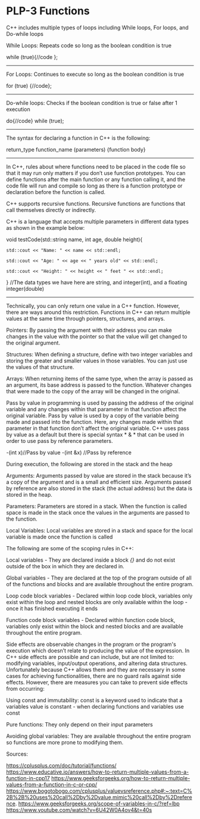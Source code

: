 # PLP-3 Functions

C++ includes multiple types of loops including While loops, For loops, and Do-while loops



While Loops: Repeats code so long as the boolean condition is true 


while (true){//code };
**********

For Loops: Continues to execute so long as the boolean condition is true

for (true) {//code};
**********

Do-while loops: Checks if the boolean condition is true or false after 1 execution

do{//code} while (true);
**********


The syntax for declaring a function in C++ is the following:


return_type function_name (parameters) {function body}
**********

In C++, rules about where functions need to be placed in the code file so that it may run only matters if you don’t use function prototypes. You can define functions after the main function or any function calling it, and the code file will run and compile so long as there is a function prototype or declaration before the function is called. 



C++ supports recursive functions. Recursive functions are functions that call themselves directly or indirectly. 



C++ is a language that accepts multiple parameters in different data types as shown in the example below:


void testCode(std::string name, int age, double height){

    std::cout << "Name: " << name << std::endl;
    
    std::cout << "Age: " << age << " years old" << std::endl;
    
    std::cout << "Height: " << height << " feet " << std::endl;
    
} //The data types we have here are string, and integer(int), and a floating integer(double)

**********


Technically, you can only return one value in a C++ function. However, there are ways around this restriction. Functions in C++ can return multiple values at the same time through pointers, structures, and arrays. 

Pointers: By passing the argument with their address you can make changes in the value with the pointer so that the value will get changed to the original argument. 

Structures: When defining a structure, define with two integer variables and storing the greater and smaller values in those variables. You can just use the values of that structure. 

Arrays: When returning items of the same type, when the array is passed as an argument, its base address is passed to the function. Whatever changes that were made to the copy of the array will be changed in the original. 


Pass by value in programming is used by passing the address of the original variable and any changes within that parameter in that function affect the original variable. Pass by value is used by a copy of the variable being made and passed into the function. Here, any changes made within that parameter in that function don’t affect the original variable. C++ uses pass by value as a default but there is special syntax * & * that can be used in order to use pass by reference parameters. 


-(int x)//Pass by value
-(int &x) //Pass by reference


During execution, the following are stored in the stack and the heap


Arguments: Arguments passed by value are stored in the stack because it’s a copy of the argument and is a small and efficient size. Arguments passed by reference are also stored in the stack (the actual address) but the data is stored in the heap. 


Parameters: Parameters are stored in a stack. When the function is called space is made in the stack once the values in the arguments are passed to the function.


Local Variables: Local variables are stored in a stack and space for the local variable is made once the function is called 


The following are some of the scoping rules in C++: 

Local variables - They are declared inside a block *{}* and do not exist outside of the box in which they are declared in.

Global variables - They are declared at the top of the program outside of all of the functions and blocks and are available throughout the entire program.

Loop code block variables - Declared within loop code block, variables only exist within the loop and nested blocks are only available within the loop - once it has finished executing it ends

Function code block variables - Declared within function code block, variables only exist within the block and nested blocks and are available throughout the entire program.


Side effects are observable changes in the program or the program's execution which doesn’t relate to producing the value of the expression. In C++ side effects are possible and can include, but are not limited to: modifying variables, input/output operations, and altering data structures. Unfortunately because C++ allows them and they are necessary in some cases for achieving functionalities, there are no guard rails against side effects. However, there are measures you can take to prevent side effects from occurring:

Using const and immutability: const is a keyword used to indicate that a variables value is constant - when declaring functions and variables use const

Pure functions: They only depend on their input parameters

Avoiding global variables: They are available throughout the entire program so functions are more prone to modifying them.


Sources:

https://cplusplus.com/doc/tutorial/functions/
https://www.educative.io/answers/how-to-return-multiple-values-from-a-function-in-cpp17
https://www.geeksforgeeks.org/how-to-return-multiple-values-from-a-function-in-c-or-cpp/
​​https://www.bogotobogo.com/cplusplus/valuevsreference.php#:~:text=C%2B%2B%20uses%20call%2Dby%2Dvalue,mimic%20call%2Dby%2Dreference.
https://www.geeksforgeeks.org/scope-of-variables-in-c/?ref=lbp
https://www.youtube.com/watch?v=6U42W0A4ov4&t=40s

